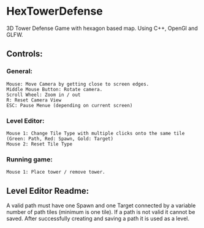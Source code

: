 # HexTowerDefense

3D Tower Defense Game with hexagon based map. 
Using C++, OpenGl and GLFW.

## Controls:
   ### General:
    Mouse: Move Camera by getting close to screen edges.
    Middle Mouse Button: Rotate camera.
    Scroll Wheel: Zoom in / out
    R: Reset Camera View
    ESC: Pause Menue (depending on current screen)
   ### Level Editor:
    Mouse 1: Change Tile Type with multiple clicks onto the same tile (Green: Path, Red: Spawn, Gold: Target)
    Mouse 2: Reset Tile Type
   ### Running game:
    Mouse 1: Place tower / remove tower.

 ## Level Editor Readme:
  A valid path must have one Spawn and one Target connected by a variable number of path tiles (minimum is one tile). 
  If a path is not valid it cannot be saved. 
  After successfully creating and saving a path it is used as a level.
    
  

